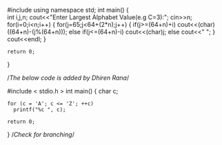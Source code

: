 #include<iostream>
using namespace std;
int main()
{  
	int i,j,n;
	cout<<"Enter Largest Alphabet Value(e.g C=3):";
	cin>>n;
	for(i=0;i<n;i++)
	{
		for(j=65;j<64+(2*n);j++)
		{ 
			if(j>=(64+n)+i)
				cout<<(char)((64+n)-(j%(64+n)));
			else if(j<=(64+n)-i)
				cout<<(char)j;
			else
				cout<<" ";
		}
		cout<<endl;
	}

	return 0;
}

/*The below code is added by Dhiren Rana*/


#include < stdio.h >
  int main() {
    char c;

    for (c = 'A'; c <= 'Z'; ++c)
      printf("%c ", c);

    return 0;
  }
/*Check for branching*/
